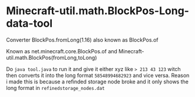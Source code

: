# Minecraft-util.math.BlockPos-Long-data-tool
Converter BlockPos.fromLong(1.16) also known as BlockPos.of

Known as net.minecraft.core.BlockPos.of and Minecraft-util.math.BlockPos(fromLong,toLong)

Do `java tool.java` to run it and give it either xyz like `> 213 43 123` witch then converts it into the long format `58548994682923` and vice versa.
Reason i made this is because a refinded storage node broke and it only shows the long format in `refinedstorage_nodes.dat`
